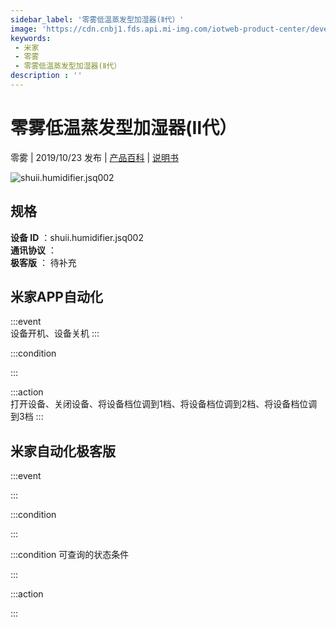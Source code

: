 ```yaml
---
sidebar_label: '零雾低温蒸发型加湿器(Ⅱ代）'
image: 'https://cdn.cnbj1.fds.api.mi-img.com/iotweb-product-center/developer_1571215924346cGR1mmQr.png?GalaxyAccessKeyId=AKVGLQWBOVIRQ3XLEW&amp;Expires=9223372036854775807&amp;Signature=ybaNaQZyeEyUE12gRw0Sj87VatA='
keywords: 
 - 米家
 - 零雾
 - 零雾低温蒸发型加湿器(Ⅱ代）
description : ''
---
```

# 零雾低温蒸发型加湿器(Ⅱ代）

零雾 | 2019/10/23 发布 | [产品百科](https://home.mi.com/webapp/content/baike/product/index.html?model=shuii.humidifier.jsq002/) | [说明书](https://home.mi.com/views/introduction.html?model=shuii.humidifier.jsq002&region=cn)

![shuii.humidifier.jsq002](https://cdn.cnbj1.fds.api.mi-img.com/iotweb-product-center/developer_1571215924346cGR1mmQr.png?GalaxyAccessKeyId=AKVGLQWBOVIRQ3XLEW&amp;Expires=9223372036854775807&amp;Signature=ybaNaQZyeEyUE12gRw0Sj87VatA=)

## 规格  
> 
**设备 ID** ：shuii.humidifier.jsq002  
**通讯协议** ：  
**极客版**  ： 待补充 


## 米家APP自动化  

:::event  
设备开机、设备关机
:::

:::condition  

:::

:::action   
打开设备、关闭设备、将设备档位调到1档、将设备档位调到2档、将设备档位调到3档
:::

## 米家自动化极客版  

:::event  

:::

:::condition  

:::

:::condition 可查询的状态条件  

:::

:::action  

:::

        
